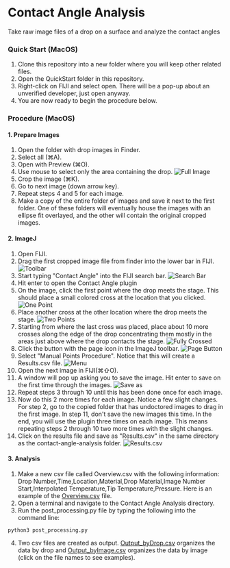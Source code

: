 # Contact Angle Analysis
Take raw image files of a drop on a surface and analyze the contact angles
### Quick Start (MacOS)
1. Clone this repository into a new folder where you will keep other related files.
2. Open the QuickStart folder in this repository.
3. Right-click on FIJI and select open. There will be a pop-up about an unverified developer, just open anyway.
4. You are now ready to begin the procedure below.

### Procedure (MacOS)
#### 1. Prepare Images
1. Open the folder with drop images in Finder.
2. Select all (⌘A).
3. Open with Preview (⌘O).
4. Use mouse to select only the area containing the drop.
![Full Image](examples/Images/Full_image.png)
5. Crop the image (⌘K).
6. Go to next image (down arrow key).
7. Repeat steps 4 and 5 for each image.
8. Make a copy of the entire folder of images and save it next to the first folder. One of these folders will eventually house the images with an ellipse fit overlayed, and the other will contain the original cropped images.
#### 2. ImageJ
1. Open FIJI.
2. Drag the first cropped image file from finder into the lower bar in FIJI.
![Toolbar](examples/Images/FIJI_toolbar.png)
3. Start typing "Contact Angle" into the FIJI search bar.
![Search Bar](examples/Images/Contact_Angle_plugin.png)
4. Hit enter to open the Contact Angle plugin
5. On the image, click the first point where the drop meets the stage. This should place a small colored cross at the location that you clicked.
![One Point](examples/Images/1_point.png)
6. Place another cross at the other location where the drop meets the stage.
![Two Points](examples/Images/Drop_with_bottom_points.png)
7. Starting from where the last cross was placed, place about 10 more crosses along the edge of the drop concentrating them mostly in the areas just above where the drop contacts the stage.
![Fully Crossed](examples/Images/Drop_with_points.png)
8. Click the button with the page icon in the ImageJ toolbar.
![Page Button](examples/Images/Page_button.png)
9. Select "Manual Points Procedure". Notice that this will create a Results.csv file.
![Menu](examples/Images/Contact_menu.png)
10. Open the next image in FIJI(⌘⇧O).
11. A window will pop up asking you to save the image. Hit enter to save on the first time through the images.
![Save as](examples/Images/Save_as.png)
12. Repeat steps 3 through 10 until this has been done once for each image.
13. Now do this 2 more times for each image. Notice a few slight changes. For step 2, go to the copied folder that has undoctored images to drag in the first image. In step 11, don't save the new images this time. In the end, you will use the plugin three times on each image. This means repeating steps 2 through 10 two more times with the slight changes.
12. Click on the results file and save as "Results.csv" in the same directory as the contact-angle-analysis folder.
![Results.csv](examples/Images/Results_file.png)
#### 3. Analysis
1. Make a new csv file called Overview.csv with the following information: Drop Number,Time,Location,Material,Drop Material,Image Number Start,Interpolated Temperature,Tip Temperature,Pressure. Here is an example of the [Overview.csv](examples/Overview.csv) file.
2. Open a terminal and navigate to the Contact Angle Analysis directory.
3. Run the post_processing.py file by typing the following into the command line:
```
python3 post_processing.py
```
4. Two csv files are created as output. [Output_byDrop.csv](examples/Output_byDrop.csv) organizes the data by drop and [Output_byImage.csv](examples/Output_byImage.csv) organizes the data by image (click on the file names to see examples).
